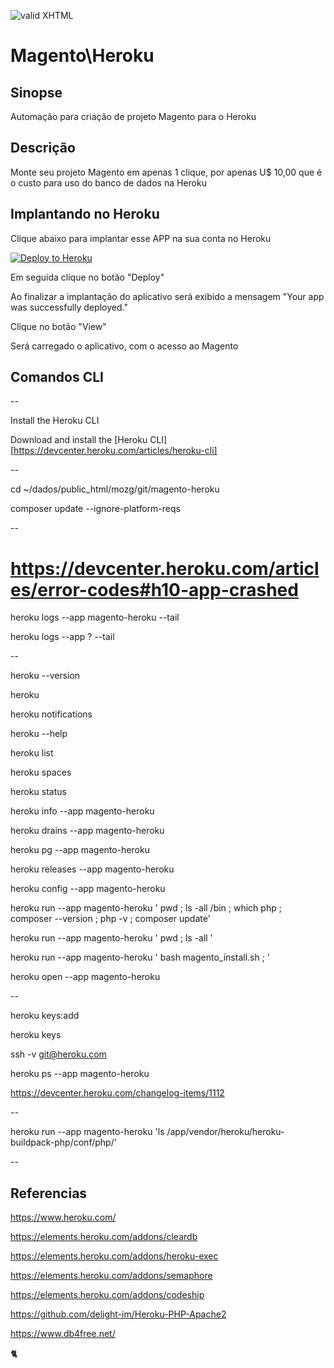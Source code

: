 [checkmark]: https://raw.githubusercontent.com/mozgbrasil/mozgbrasil.github.io/master/assets/images/logos/Red_star_32_32.png "MOZG"
![valid XHTML][checkmark]

[getcomposer]: https://getcomposer.org/
[uninstall-mods]: https://getcomposer.org/doc/03-cli.md#remove

# Magento\Heroku

## Sinopse

Automação para criação de projeto Magento para o Heroku

## Descrição

Monte seu projeto Magento em apenas 1 clique, por apenas U$ 10,00 que é o custo para uso do banco de dados na Heroku

## Implantando no Heroku

Clique abaixo para implantar esse APP na sua conta no Heroku

[![Deploy to Heroku](https://www.herokucdn.com/deploy/button.svg)](https://heroku.com/deploy)

Em seguida clique no botão "Deploy"

Ao finalizar a implantação do aplicativo será exibido a mensagem "Your app was successfully deployed."

Clique no botão "View"

Será carregado o aplicativo, com o acesso ao Magento 

## Comandos CLI

--

Install the Heroku CLI

Download and install the [Heroku CLI][https://devcenter.heroku.com/articles/heroku-cli]

--

cd ~/dados/public_html/mozg/git/magento-heroku

composer update --ignore-platform-reqs

--

# https://devcenter.heroku.com/articles/error-codes#h10-app-crashed

heroku logs --app magento-heroku --tail

heroku logs --app ? --tail

--

heroku --version

heroku

heroku notifications

heroku --help

heroku list

heroku spaces

heroku status

heroku info --app magento-heroku

heroku drains --app magento-heroku

heroku pg --app magento-heroku

heroku releases --app magento-heroku

heroku config --app magento-heroku

heroku run --app magento-heroku ' pwd ; ls -all /bin ; which php ; composer --version ; php -v ; composer update'

heroku run --app magento-heroku ' pwd ; ls -all '

heroku run --app magento-heroku ' bash magento_install.sh ; '

heroku open --app magento-heroku

--

heroku keys:add

heroku keys

ssh -v git@heroku.com

heroku ps --app magento-heroku

https://devcenter.heroku.com/changelog-items/1112

--

heroku run --app magento-heroku 'ls /app/vendor/heroku/heroku-buildpack-php/conf/php/'

--

## Referencias

https://www.heroku.com/

https://elements.heroku.com/addons/cleardb

https://elements.heroku.com/addons/heroku-exec

https://elements.heroku.com/addons/semaphore

https://elements.heroku.com/addons/codeship

https://github.com/delight-im/Heroku-PHP-Apache2

https://www.db4free.net/


:cat2: